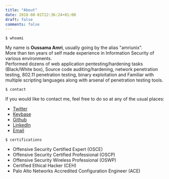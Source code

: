 ```yaml
---
title: "About"
date: 2018-08-01T22:36:24+01:00
draft: false
comments: false
---
```

```shell
$ whoami
```
My name is **Oussama Amri**, usually going by the alias "amriunix".<br>
More than ten years of self made experience in Information Security of various environments.<br>
Performed dozens of web application pentesting/hardening tasks (Black/White box), Source code auditing/hardening, network penetration testing, 802.11 penetration testing, binary exploitation and Familiar with multiple scripting languages along with arsenal of penetration testing tools.<br>
```shell
$ contact
```
If you would like to contact me, feel free to do so at any of the usual places:

* [Twitter](https://twitter.com/amriunix)
* [Keybase](https://keybase.io/amriunix)
* [Github](https://github.com/amriunix)
* [LinkedIn](https://www.linkedin.com/in/amriunix/)
* [Email](mailto:oussama[at]amriunix.com)

```shell
$ certifications
```
* Offensive Security Certified Expert (OSCE)
* Offensive Security Certified Professional (OSCP)
* Offensive Security Wireless Professional (OSWP)
* Certified Ethical Hacker (CEH)
* Palo Alto Networks Accredited Configuration Engineer (ACE)
